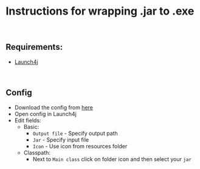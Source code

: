 # Instructions for wrapping .jar to .exe

<br>

## Requirements:
- [Launch4j](https://sourceforge.net/projects/launch4j/files/launch4j-3/3.12/)

<br>

## Config
- Download the config from [here](https://hastebin.com/zoyetaxolo)
- Open config in Launch4j
- Edit fields:
  - Basic:
    - `Output file` - Specify output path
    - `Jar` - Specify input file
    - `Icon` - Use icon from resources folder
  - Classpath:
    - Next to `Main class` click on folder icon and then select your `jar`
